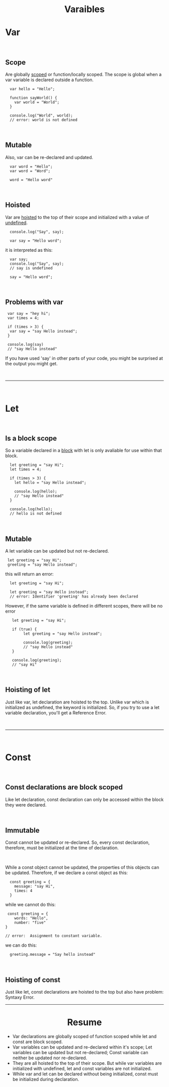 <h1 align="center">Varaibles</h1>

# Var

<br>

## Scope

Are globally [scoped](https://github.com/Henryxavierb/starting-from-the-beginning/blob/learning/content/terminology.md#scoped) or function/locally scoped. The scope is global when a var variable is declared outside a function.

```
  var hello = "Hello";

  function sayWorld() {
    var world = "World";
  }

  console.log("World", world);
  // error: world is not defined

```

<br>

## Mutable

Also, var can be re-declared and updated.

```
  var word = "Hello";
  var word = "Word";

  word = "Hello word"

```

<br>

## Hoisted

Var are [hoisted](https://github.com/Henryxavierb/starting-from-the-beginning/blob/learning/content/terminology.md#hoisting) to the top of their scope and initialized with a value of [undefined](https://github.com/Henryxavierb/starting-from-the-beginning/blob/learning/content/terminology.md#undefined).

```
  console.log("Say", say);

  var say = "Hello word";

```

it is interpreted as this:

```
  var say;
  console.log("Say", say);
  // say is undefined

  say = "Hello word";

```

<br>

## Problems with var

```
 var say = "hey hi";
 var times = 4;

 if (times > 3) {
  var say = "say Hello instead";
 }

 console.log(say)
 // "say Hello instead"
```

If you have used 'say' in other parts of your code, you might be surprised at the output you might get.

<br>

---

<br>

# Let

<br>

## Is a block scope

So a variable declared in a [block](https://github.com/Henryxavierb/starting-from-the-beginning/blob/learning/content/terminology.md#block) with let is only avaliable for use within that block.

```
  let greeting = "say Hi";
  let times = 4;

  if (times > 3) {
    let hello = "say Hello instead";

    console.log(hello);
    // "say Hello instead"
  }

  console.log(hello);
  // hello is not defined

```

<br>

## Mutable

A let variable can be updated but not re-declared.

```
 let greeting = "say Hi";
 greeting = "say Hello instead";

```

this will return an error:

```
  let greeting = "say Hi";

  let greeting = "say Hello instead";
  // error: Identifier 'greeting' has already been declared

```

However, if the same variable is defined in different scopes, there will be no error

```
   let greeting = "say Hi";

   if (true) {
        let greeting = "say Hello instead";

        console.log(greeting);
        // "say Hello instead"
   }

   console.log(greeting);
   // "say Hi"

```

<br>

## Hoisting of let

Just like var, let declaration are hoisted to the top. Unlike var which is initialized as undefined, the keyword is initialized. So, if you try to use a let variable declaration, you'll get a Reference Error.

<br>

---

<br>

# Const

<br>

## Const declarations are block scoped

Like let declaration, const declaration can only be accessed within the block they were declared.

<br>

## Immutable

Const cannot be updated or re-declared. So, every const declaration, therefore, must be initialized at the time of declaration.

<br>

While a const object cannot be updated, the properties of this objects can be updated. Therefore, if we declare a const object as this:

```
  const greeting = {
    message: "say Hi",
    times: 4
  }
```

while we cannot do this:

```
 const greeting = {
    words: "Hello",
    number: "five"
}

// error:  Assignment to constant variable.
```

we can do this:

```
  greeting.message = "Say hello instead"
```

<br>

## Hoisting of const

Just like let, const declarations are hoisted to the top but also have problem: Syntaxy Error.

---

<h1 align="center">Resume</h1>

- Var declarations are globally scoped of function scoped while let and const are block scoped.
- Var variables can be updated and re-declared within it's scope; Let variables can be updated but not re-declared; Const variable can neither be updated nor re-declared.
- They are all hoisted to the top of their scope. But while var variables are initialized with undefined, let and const variables are not initialized.
- While var and let can be declared without being initialized, const must be initialized during declaration.
